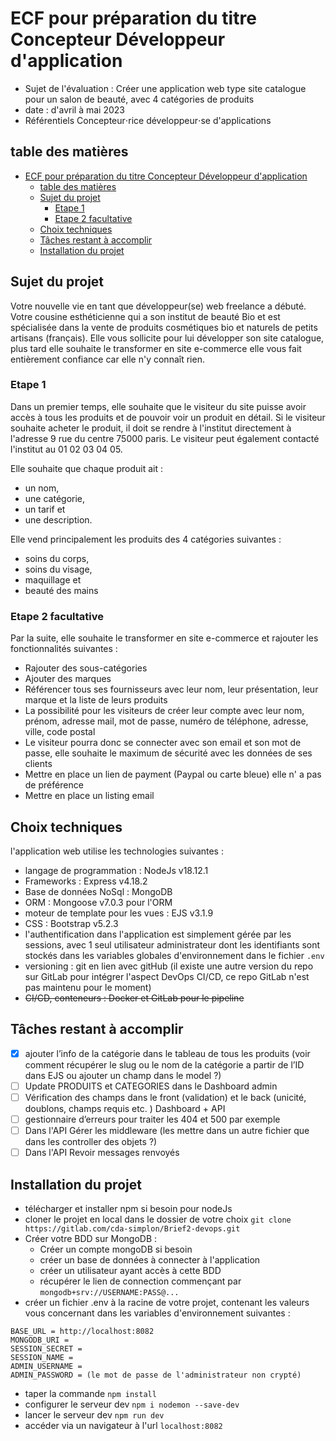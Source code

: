 # ECF pour préparation du titre Concepteur Développeur d'application

- Sujet de l'évaluation : Créer une application web type site catalogue pour un salon de beauté, avec 4 catégories de produits
- date : d'avril à mai 2023
- Référentiels  Concepteur⋅rice développeur⋅se d'applications

## table des matières

- [ECF pour préparation du titre Concepteur Développeur d'application](#ecf-pour-préparation-du-titre-concepteur-développeur-dapplication)
  - [table des matières](#table-des-matières)
  - [Sujet du projet](#sujet-du-projet)
    - [Etape 1](#etape-1)
    - [Etape 2 facultative](#etape-2-facultative)
  - [Choix techniques](#choix-techniques)
  - [Tâches restant à accomplir](#tâches-restant-à-accomplir)
  - [Installation du projet](#installation-du-projet)

## Sujet du projet

Votre nouvelle vie en tant que développeur(se) web freelance a débuté. Votre cousine esthéticienne qui a son institut de beauté Bio et est spécialisée dans la vente de produits cosmétiques bio et naturels de petits artisans (français). Elle vous sollicite pour lui développer son site catalogue, plus tard elle souhaite le transformer en site e-commerce elle vous fait entièrement confiance car elle n'y connaît rien.

### Etape 1

Dans un premier temps, elle souhaite que le visiteur du site puisse avoir accès à tous les produits et de pouvoir voir un produit en détail. Si le visiteur souhaite acheter le produit, il doit se rendre à l'institut directement à l'adresse 9 rue du centre 75000 paris. Le visiteur peut également contacté l'institut au 01 02 03 04 05.

Elle souhaite que chaque produit ait :

- un nom,
- une catégorie,
- un tarif et
- une description.

Elle vend principalement les produits des 4 catégories suivantes :

- soins du corps,
- soins du visage,
- maquillage et
- beauté des mains

### Etape 2 facultative

Par la suite, elle souhaite le transformer en site e-commerce et rajouter les fonctionnalités suivantes :

- Rajouter des sous-catégories
- Ajouter des marques
- Référencer tous ses fournisseurs avec leur nom, leur présentation, leur marque et la liste de leurs produits
- La possibilité pour les visiteurs de créer leur compte avec leur nom, prénom, adresse mail, mot de passe, numéro de téléphone, adresse, ville, code postal
- Le visiteur pourra donc se connecter avec son email et son mot de passe, elle souhaite le maximum de sécurité avec les données de ses clients
- Mettre en place un lien de payment (Paypal ou carte bleue) elle n' a pas de préférence
- Mettre en place un listing email

## Choix techniques

l'application web utilise les technologies suivantes :

- langage de programmation : NodeJs v18.12.1
- Frameworks : Express v4.18.2
- Base de données NoSql : MongoDB
- ORM : Mongoose v7.0.3 pour l'ORM
- moteur de template pour les vues : EJS v3.1.9
- CSS : Bootstrap v5.2.3
- l'authentification dans l'application est simplement gérée par les sessions, avec 1 seul utilisateur administrateur dont les identifiants sont stockés dans les variables globales d'environnement dans le fichier `.env`
- versioning : git en lien avec gitHub (il existe une autre version du repo sur GitLab pour intégrer l'aspect DevOps CI/CD, ce repo GitLab n'est pas maintenu pour le moment)
- ~~CI/CD, conteneurs : Docker et GitLab pour le pipeline~~

## Tâches restant à accomplir

- [X] ajouter l’info de la catégorie dans le tableau de tous les produits (voir comment récupérer le slug ou le nom de la catégorie a partir de l’ID dans EJS ou ajouter un champ dans le model ?)
- [ ] Update PRODUITS et CATEGORIES dans le Dashboard admin
- [ ] Vérification des champs dans le front (validation) et le back (unicité, doublons, champs requis etc. ) Dashboard + API
- [ ] gestionnaire d’erreurs pour traiter les 404 et 500 par exemple
- [ ] Dans l'API Gérer les middleware (les mettre dans un autre fichier que dans les controller des objets ?)
- [ ] Dans l'API Revoir messages renvoyés

## Installation du projet

- télécharger et installer npm si besoin pour nodeJs
- cloner le projet en local dans le dossier de votre choix `git clone https://gitlab.com/cda-simplon/Brief2-devops.git`
- Créer votre BDD sur MongoDB :
  - Créer un compte mongoDB si besoin
  - créer un base de données à connecter à l'application
  - créer un utilisateur ayant accès à cette BDD
  - récupérer le lien de connection commençant par `mongodb+srv://USERNAME:PASS@...`
- créer un fichier .env à la racine de votre projet, contenant les valeurs vous concernant dans les variables d'environnement suivantes :
  
```text
BASE_URL = http://localhost:8082
MONGODB_URI = 
SESSION_SECRET = 
SESSION_NAME =
ADMIN_USERNAME =
ADMIN_PASSWORD = (le mot de passe de l'administrateur non crypté)
```

- taper la commande `npm install`
- configurer le serveur dev `npm i nodemon --save-dev`
- lancer le serveur dev `npm run dev`
- accéder via un navigateur à l'url `localhost:8082`

<!-- TODO vérifier que la procédure est complète -->
